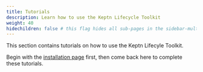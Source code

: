 ```yaml
---
title: Tutorials
description: Learn how to use the Keptn Lifecycle Toolkit
weight: 40
hidechildren: false # this flag hides all sub-pages in the sidebar-multicard.html
---
```


This section contains tutorials on how to use the Keptn Lifecyle Toolkit.

Begin with the [installation page](../install/install) first, then come back here to complete these tutorials.
